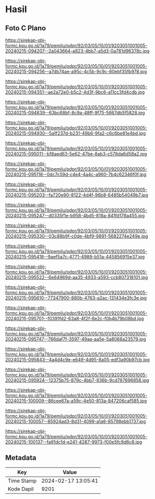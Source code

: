 # Hasil

## Foto C Plano

https://sirekap-obj-formc.kpu.go.id/1a79/pemilu/pdpr/92/03/05/10/01/9203051001005-20240215-094207--2a043664-a823-4bb7-a5d3-0a781d96378c.jpg

https://sirekap-obj-formc.kpu.go.id/1a79/pemilu/pdpr/92/03/05/10/01/9203051001005-20240215-094256--a7db74ae-a95c-4c5b-9c9c-80ebf35fb978.jpg

https://sirekap-obj-formc.kpu.go.id/1a79/pemilu/pdpr/92/03/05/10/01/9203051001005-20240215-094351--ae2a72e0-b5c2-4d3f-9bc6-a11cc3fd4cdb.jpg

https://sirekap-obj-formc.kpu.go.id/1a79/pemilu/pdpr/92/03/05/10/01/9203051001005-20240215-094839--63bc68bf-8c9a-48ff-9f75-5667db5f5828.jpg

https://sirekap-obj-formc.kpu.go.id/1a79/pemilu/pdpr/92/03/05/10/01/9203051001005-20240215-094930--5a1f237d-b231-49b6-9fa2-c6c6be81e4bd.jpg

https://sirekap-obj-formc.kpu.go.id/1a79/pemilu/pdpr/92/03/05/10/01/9203051001005-20240215-095011--b18aed63-5e62-47be-8ab3-c578da6d58a2.jpg

https://sirekap-obj-formc.kpu.go.id/1a79/pemilu/pdpr/92/03/05/10/01/9203051001005-20240215-095118--0dc7c59d-c4e4-4a4c-a960-7b4c62346f0f.jpg

https://sirekap-obj-formc.kpu.go.id/1a79/pemilu/pdpr/92/03/05/10/01/9203051001005-20240215-095203--fa720e90-8122-4d4f-96b8-6485b54049b7.jpg

https://sirekap-obj-formc.kpu.go.id/1a79/pemilu/pdpr/92/03/05/10/01/9203051001005-20240215-095247--d0335f1e-b958-4bd5-818a-841fd178a455.jpg

https://sirekap-obj-formc.kpu.go.id/1a79/pemilu/pdpr/92/03/05/10/01/9203051001005-20240215-095330--03c88b9f-c0de-4bf9-9891-5682274e249e.jpg

https://sirekap-obj-formc.kpu.go.id/1a79/pemilu/pdpr/92/03/05/10/01/9203051001005-20240215-095418--9aef5a7c-4771-4989-b51a-445856915e37.jpg

https://sirekap-obj-formc.kpu.go.id/1a79/pemilu/pdpr/92/03/05/10/01/9203051001005-20240215-095522--6e64969d-aa35-4933-a593-ccb807318101.jpg

https://sirekap-obj-formc.kpu.go.id/1a79/pemilu/pdpr/92/03/05/10/01/9203051001005-20240215-095610--77347900-880b-4763-a2ac-131434e3fc3e.jpg

https://sirekap-obj-formc.kpu.go.id/1a79/pemilu/pdpr/92/03/05/10/01/9203051001005-20240215-095701--f0391fd2-63a8-4f2f-8e2c-f0b4b79b08bd.jpg

https://sirekap-obj-formc.kpu.go.id/1a79/pemilu/pdpr/92/03/05/10/01/9203051001005-20240215-095747--766daf7f-3597-49aa-aa5e-5a8068a23579.jpg

https://sirekap-obj-formc.kpu.go.id/1a79/pemilu/pdpr/92/03/05/10/01/9203051001005-20240215-095843--4a4d4c9e-e649-4d95-8a05-edf3a90b97cb.jpg

https://sirekap-obj-formc.kpu.go.id/1a79/pemilu/pdpr/92/03/05/10/01/9203051001005-20240215-095924--12375b75-879c-4bb7-936b-9cd787696858.jpg

https://sirekap-obj-formc.kpu.go.id/1a79/pemilu/pdpr/92/03/05/10/01/9203051001005-20240215-100009--86cee67a-a59c-4e50-813a-847206caf585.jpg

https://sirekap-obj-formc.kpu.go.id/1a79/pemilu/pdpr/92/03/05/10/01/9203051001005-20240215-100057--85924ad3-8d31-4099-a1a6-85798ebb1737.jpg

https://sirekap-obj-formc.kpu.go.id/1a79/pemilu/pdpr/92/03/05/10/01/9203051001005-20240215-100137--fa91dc1d-e241-4287-9973-f00e5fc9d6c8.jpg


## Metadata

| Key        | Value               |
| ---------- | ------------------- |
| Time Stamp | 2024-02-17 13:05:41 |
| Kode Dapil | 9201                |




